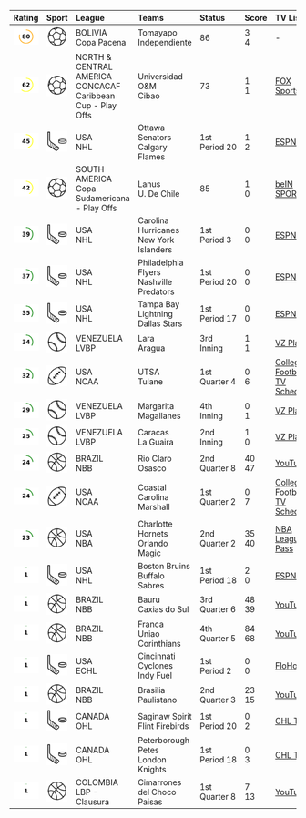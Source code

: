 | Rating                                                                                                                                 | Sport                                                                                                                | League                                                        | Teams                                      | Status        | Score    | TV Listing                                                                                                             |
|:---------------------------------------------------------------------------------------------------------------------------------------|:---------------------------------------------------------------------------------------------------------------------|:--------------------------------------------------------------|:-------------------------------------------|:--------------|:---------|:-----------------------------------------------------------------------------------------------------------------------|
| <img src="https://raw.githubusercontent.com/BlakeDuncan25/Donut-SVG-Ratings/bac4e4a278175106499642192132b1786a9aec38/80.svg" alt="80"> | <img src="https://raw.githubusercontent.com/BlakeDuncan25/Donut-SVG-Ratings/master/soccer.png" alt="Soccer">         | BOLIVIA<br>Copa Pacena                                        | Tomayapo<br>Independiente                  | 86            | 3<br>4   | -                                                                                                                      |
| <img src="https://raw.githubusercontent.com/BlakeDuncan25/Donut-SVG-Ratings/bac4e4a278175106499642192132b1786a9aec38/62.svg" alt="62"> | <img src="https://raw.githubusercontent.com/BlakeDuncan25/Donut-SVG-Ratings/master/soccer.png" alt="Soccer">         | NORTH & CENTRAL AMERICA<br>CONCACAF Caribbean Cup - Play Offs | Universidad O&M<br>Cibao                   | 73            | 1<br>1   | <a href="https://www.foxsports.com/live">FOX Sports</a>                                                                |
| <img src="https://raw.githubusercontent.com/BlakeDuncan25/Donut-SVG-Ratings/bac4e4a278175106499642192132b1786a9aec38/45.svg" alt="45"> | <img src="https://raw.githubusercontent.com/BlakeDuncan25/Donut-SVG-Ratings/master/hockey.png" alt="Ice Hockey">     | USA<br>NHL                                                    | Ottawa Senators<br>Calgary Flames          | 1st Period 20 | 1<br>2   | <a href="https://www.espn.com/espnplus/schedule/_/type/live/categoryId/2512ac76-a335-39cb-af51-b9afffc6571d">ESPN+</a> |
| <img src="https://raw.githubusercontent.com/BlakeDuncan25/Donut-SVG-Ratings/bac4e4a278175106499642192132b1786a9aec38/42.svg" alt="42"> | <img src="https://raw.githubusercontent.com/BlakeDuncan25/Donut-SVG-Ratings/master/soccer.png" alt="Soccer">         | SOUTH AMERICA<br>Copa Sudamericana - Play Offs                | Lanus<br>U. De Chile                       | 85            | 1<br>0   | <a href="https://watch.fanatiz.com/calendar">beIN SPORTS</a>                                                           |
| <img src="https://raw.githubusercontent.com/BlakeDuncan25/Donut-SVG-Ratings/bac4e4a278175106499642192132b1786a9aec38/39.svg" alt="39"> | <img src="https://raw.githubusercontent.com/BlakeDuncan25/Donut-SVG-Ratings/master/hockey.png" alt="Ice Hockey">     | USA<br>NHL                                                    | Carolina Hurricanes<br>New York Islanders  | 1st Period 3  | 0<br>0   | <a href="https://www.espn.com/espnplus/schedule/_/type/live/categoryId/2512ac76-a335-39cb-af51-b9afffc6571d">ESPN+</a> |
| <img src="https://raw.githubusercontent.com/BlakeDuncan25/Donut-SVG-Ratings/bac4e4a278175106499642192132b1786a9aec38/37.svg" alt="37"> | <img src="https://raw.githubusercontent.com/BlakeDuncan25/Donut-SVG-Ratings/master/hockey.png" alt="Ice Hockey">     | USA<br>NHL                                                    | Philadelphia Flyers<br>Nashville Predators | 1st Period 20 | 0<br>0   | <a href="https://www.espn.com/espnplus/schedule/_/type/live/categoryId/2512ac76-a335-39cb-af51-b9afffc6571d">ESPN+</a> |
| <img src="https://raw.githubusercontent.com/BlakeDuncan25/Donut-SVG-Ratings/bac4e4a278175106499642192132b1786a9aec38/35.svg" alt="35"> | <img src="https://raw.githubusercontent.com/BlakeDuncan25/Donut-SVG-Ratings/master/hockey.png" alt="Ice Hockey">     | USA<br>NHL                                                    | Tampa Bay Lightning<br>Dallas Stars        | 1st Period 17 | 0<br>0   | <a href="https://www.espn.com/espnplus/schedule/_/type/live/categoryId/2512ac76-a335-39cb-af51-b9afffc6571d">ESPN+</a> |
| <img src="https://raw.githubusercontent.com/BlakeDuncan25/Donut-SVG-Ratings/bac4e4a278175106499642192132b1786a9aec38/34.svg" alt="34"> | <img src="https://raw.githubusercontent.com/BlakeDuncan25/Donut-SVG-Ratings/master/baseball.png" alt="Baseball">     | VENEZUELA<br>LVBP                                             | Lara<br>Aragua                             | 3rd Inning    | 1<br>1   | <a href="https://fanatiz.com/plan-vz-play">VZ Play</a>                                                                 |
| <img src="https://raw.githubusercontent.com/BlakeDuncan25/Donut-SVG-Ratings/bac4e4a278175106499642192132b1786a9aec38/32.svg" alt="32"> | <img src="https://raw.githubusercontent.com/BlakeDuncan25/Donut-SVG-Ratings/master/football.png" alt="NCAAF">        | USA<br>NCAA                                                   | UTSA<br>Tulane                             | 1st Quarter 4 | 0<br>6   | <a href="https://fbschedules.com/college-football-tv-schedule/">College Football TV Schedule</a>                       |
| <img src="https://raw.githubusercontent.com/BlakeDuncan25/Donut-SVG-Ratings/bac4e4a278175106499642192132b1786a9aec38/29.svg" alt="29"> | <img src="https://raw.githubusercontent.com/BlakeDuncan25/Donut-SVG-Ratings/master/baseball.png" alt="Baseball">     | VENEZUELA<br>LVBP                                             | Margarita<br>Magallanes                    | 4th Inning    | 0<br>1   | <a href="https://fanatiz.com/plan-vz-play">VZ Play</a>                                                                 |
| <img src="https://raw.githubusercontent.com/BlakeDuncan25/Donut-SVG-Ratings/bac4e4a278175106499642192132b1786a9aec38/25.svg" alt="25"> | <img src="https://raw.githubusercontent.com/BlakeDuncan25/Donut-SVG-Ratings/master/baseball.png" alt="Baseball">     | VENEZUELA<br>LVBP                                             | Caracas<br>La Guaira                       | 2nd Inning    | 1<br>0   | <a href="https://fanatiz.com/plan-vz-play">VZ Play</a>                                                                 |
| <img src="https://raw.githubusercontent.com/BlakeDuncan25/Donut-SVG-Ratings/bac4e4a278175106499642192132b1786a9aec38/24.svg" alt="24"> | <img src="https://raw.githubusercontent.com/BlakeDuncan25/Donut-SVG-Ratings/master/basketball.png" alt="Basketball"> | BRAZIL<br>NBB                                                 | Rio Claro<br>Osasco                        | 2nd Quarter 8 | 40<br>47 | <a href="https://www.youtube.com/@NBBoficial/streams">YouTube</a>                                                      |
| <img src="https://raw.githubusercontent.com/BlakeDuncan25/Donut-SVG-Ratings/bac4e4a278175106499642192132b1786a9aec38/24.svg" alt="24"> | <img src="https://raw.githubusercontent.com/BlakeDuncan25/Donut-SVG-Ratings/master/football.png" alt="NCAAF">        | USA<br>NCAA                                                   | Coastal Carolina<br>Marshall               | 1st Quarter 2 | 0<br>7   | <a href="https://fbschedules.com/college-football-tv-schedule/">College Football TV Schedule</a>                       |
| <img src="https://raw.githubusercontent.com/BlakeDuncan25/Donut-SVG-Ratings/bac4e4a278175106499642192132b1786a9aec38/23.svg" alt="23"> | <img src="https://raw.githubusercontent.com/BlakeDuncan25/Donut-SVG-Ratings/master/basketball.png" alt="NBA">        | USA<br>NBA                                                    | Charlotte Hornets<br>Orlando Magic         | 2nd Quarter 2 | 35<br>40 | <a href="https://www.nba.com/schedule">NBA League Pass</a>                                                             |
| <img src="https://raw.githubusercontent.com/BlakeDuncan25/Donut-SVG-Ratings/bac4e4a278175106499642192132b1786a9aec38/1.svg" alt="1">   | <img src="https://raw.githubusercontent.com/BlakeDuncan25/Donut-SVG-Ratings/master/hockey.png" alt="Ice Hockey">     | USA<br>NHL                                                    | Boston Bruins<br>Buffalo Sabres            | 1st Period 18 | 2<br>0   | <a href="https://www.espn.com/espnplus/schedule/_/type/live/categoryId/2512ac76-a335-39cb-af51-b9afffc6571d">ESPN+</a> |
| <img src="https://raw.githubusercontent.com/BlakeDuncan25/Donut-SVG-Ratings/bac4e4a278175106499642192132b1786a9aec38/1.svg" alt="1">   | <img src="https://raw.githubusercontent.com/BlakeDuncan25/Donut-SVG-Ratings/master/basketball.png" alt="Basketball"> | BRAZIL<br>NBB                                                 | Bauru<br>Caxias do Sul                     | 3rd Quarter 6 | 48<br>39 | <a href="https://www.youtube.com/@NBBoficial/streams">YouTube</a>                                                      |
| <img src="https://raw.githubusercontent.com/BlakeDuncan25/Donut-SVG-Ratings/bac4e4a278175106499642192132b1786a9aec38/1.svg" alt="1">   | <img src="https://raw.githubusercontent.com/BlakeDuncan25/Donut-SVG-Ratings/master/basketball.png" alt="Basketball"> | BRAZIL<br>NBB                                                 | Franca<br>Uniao Corinthians                | 4th Quarter 5 | 84<br>68 | <a href="https://www.youtube.com/@NBBoficial/streams">YouTube</a>                                                      |
| <img src="https://raw.githubusercontent.com/BlakeDuncan25/Donut-SVG-Ratings/bac4e4a278175106499642192132b1786a9aec38/1.svg" alt="1">   | <img src="https://raw.githubusercontent.com/BlakeDuncan25/Donut-SVG-Ratings/master/hockey.png" alt="Ice Hockey">     | USA<br>ECHL                                                   | Cincinnati Cyclones<br>Indy Fuel           | 1st Period 2  | 0<br>0   | <a href="https://www.flohockey.tv/events?date=2025-10-29">FloHockey</a>                                                |
| <img src="https://raw.githubusercontent.com/BlakeDuncan25/Donut-SVG-Ratings/bac4e4a278175106499642192132b1786a9aec38/1.svg" alt="1">   | <img src="https://raw.githubusercontent.com/BlakeDuncan25/Donut-SVG-Ratings/master/basketball.png" alt="Basketball"> | BRAZIL<br>NBB                                                 | Brasilia<br>Paulistano                     | 2nd Quarter 3 | 23<br>15 | <a href="https://www.youtube.com/@NBBoficial/streams">YouTube</a>                                                      |
| <img src="https://raw.githubusercontent.com/BlakeDuncan25/Donut-SVG-Ratings/bac4e4a278175106499642192132b1786a9aec38/1.svg" alt="1">   | <img src="https://raw.githubusercontent.com/BlakeDuncan25/Donut-SVG-Ratings/master/hockey.png" alt="Ice Hockey">     | CANADA<br>OHL                                                 | Saginaw Spirit<br>Flint Firebirds          | 1st Period 20 | 0<br>2   | <a href="https://watch.chl.ca/ohl_chl">CHL TV</a>                                                                      |
| <img src="https://raw.githubusercontent.com/BlakeDuncan25/Donut-SVG-Ratings/bac4e4a278175106499642192132b1786a9aec38/1.svg" alt="1">   | <img src="https://raw.githubusercontent.com/BlakeDuncan25/Donut-SVG-Ratings/master/hockey.png" alt="Ice Hockey">     | CANADA<br>OHL                                                 | Peterborough Petes<br>London Knights       | 1st Period 18 | 0<br>3   | <a href="https://watch.chl.ca/ohl_chl">CHL TV</a>                                                                      |
| <img src="https://raw.githubusercontent.com/BlakeDuncan25/Donut-SVG-Ratings/bac4e4a278175106499642192132b1786a9aec38/1.svg" alt="1">   | <img src="https://raw.githubusercontent.com/BlakeDuncan25/Donut-SVG-Ratings/master/basketball.png" alt="Basketball"> | COLOMBIA<br>LBP - Clausura                                    | Cimarrones del Choco<br>Paisas             | 1st Quarter 8 | 7<br>13  | <a href="https://www.youtube.com/@dpbcolombia/streams">YouTube</a>                                                     |